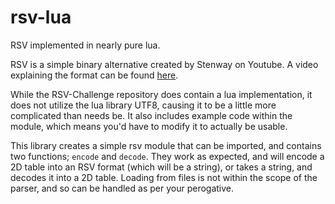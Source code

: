 # rsv-lua
 RSV implemented in nearly pure lua.

RSV is a simple binary alternative created by Stenway on Youtube. A video explaining the format can be found [here](https://www.youtube.com/watch?v=tb_70o6ohMA).

While the RSV-Challenge repository does contain a lua implementation, it does not utilize the lua library UTF8, causing it to be a little more complicated than needs be. It also includes example code within the module, which means you'd have to modify it to actually be usable.

This library creates a simple rsv module that can be imported, and contains two functions; `encode` and `decode`. They work as expected, and will encode a 2D table into an RSV format (which will be a string), or takes a string, and decodes it into a 2D table. Loading from files is not within the scope of the parser, and so can be handled as per your perogative.
